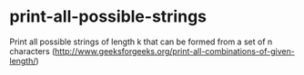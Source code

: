 print-all-possible-strings
==========================

Print all possible strings of length k that can be formed from a set of n characters (http://www.geeksforgeeks.org/print-all-combinations-of-given-length/)

